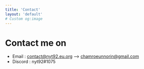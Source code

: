 ```yaml
---
title: 'Contact'
layout: 'default'
# Custom og:image
---
```


# Contact me on

- Email : contact@nyt92.eu.org --> chamroeunnorin@gmail.com
- Discord : nyt92#1075
